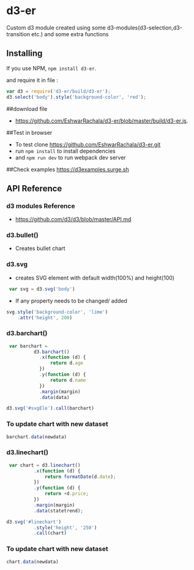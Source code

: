 # d3-er

Custom d3 module created using some d3-modules(d3-selection,d3-transition etc.) and some extra functions 

## Installing

If you use NPM, `npm install d3-er`.

and require it in file :

```js
var d3 = require('d3-er/build/d3-er');
d3.select('body').style('background-color', 'red');
```

##download file
- https://github.com/EshwarRachala/d3-er/blob/master/build/d3-er.js.

##Test in browser
- To test clone https://github.com/EshwarRachala/d3-er.git
- run `npm install` to install dependencies 
- and `npm run dev` to run webpack dev server

##Check examples
https://d3examples.surge.sh


## API Reference

### d3 modules Reference
- https://github.com/d3/d3/blob/master/API.md

### d3.bullet()
- Creates bullet chart 

### d3.svg
- creates SVG element with default width(100%) and height(100)

```js
 var svg = d3.svg('body')
```

- If any property needs to be changed/ added

```js
svg.style('background-color', 'lime')
    .attr('height', 200)
```
       
### d3.barchart()

```js
 var barchart = 
          d3.barchart()
            .x(function (d) {
                return d.age
            })
            .y(function (d) {
                return d.name
            })
            .margin(margin)
            .data(data)

d3.svg('#svgEle').call(barchart)

 ```

### To update chart with new dataset

```js
barchart.data(newdata)

 ```

 ### d3.linechart()
 ```js
  var chart = d3.linechart()
           .x(function (d) {
               return formatDate(d.date);
           })
           .y(function (d) {
               return +d.price;
           })
           .margin(margin)
           .data(statetrend);

 d3.svg('#linechart')
           .style('height', '250')
           .call(chart)

 ```
 ### To update chart with new dataset

```js
chart.data(newdata)

 ```